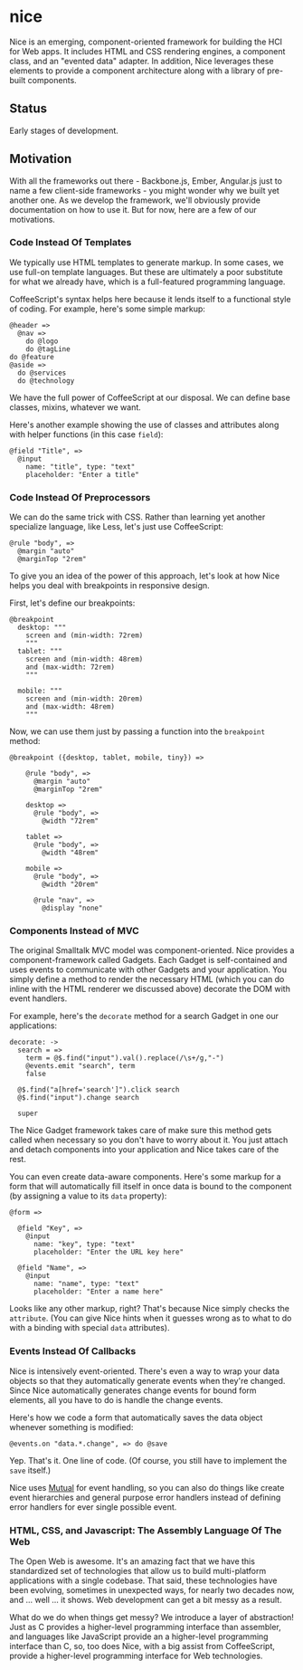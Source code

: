 # nice

Nice is an emerging, component-oriented framework for building the HCI for Web apps. It includes HTML and CSS rendering engines, a component class, and an "evented data" adapter. In addition, Nice leverages these elements to provide a component architecture along with a library of pre-built components.

## Status

Early stages of development. 

## Motivation

With all the frameworks out there - Backbone.js, Ember, Angular.js just to name a few client-side frameworks - you might wonder why we built yet another one. As we develop the framework, we'll obviously provide documentation on how to use it. But for now, here are a few of our motivations.

### Code Instead Of Templates

We typically use HTML templates to generate markup. In some cases, we use full-on template languages. But these are ultimately a poor substitute for what we already have, which is a full-featured programming language.

CoffeeScript's syntax helps here because it lends itself to a functional style of coding. For example, here's some simple markup:

    @header =>
      @nav =>
        do @logo
        do @tagLine
    do @feature
    @aside =>
      do @services
      do @technology

We have the full power of CoffeeScript at our disposal. We can define base classes, mixins, whatever we want. 

Here's another example showing the use of classes and attributes along with helper functions (in this case `field`):

    @field "Title", =>
      @input 
        name: "title", type: "text"
        placeholder: "Enter a title"

### Code Instead Of Preprocessors

We can do the same trick with CSS. Rather than learning yet another specialize language, like Less, let's just use CoffeeScript:

    @rule "body", =>
      @margin "auto"
      @marginTop "2rem"

To give you an idea of the power of this approach, let's look at how Nice helps you deal with breakpoints in responsive design.

First, let's define our breakpoints:

    @breakpoint 
      desktop: """
        screen and (min-width: 72rem)
        """
      tablet: """
        screen and (min-width: 48rem) 
        and (max-width: 72rem)
        """
    
      mobile: """
        screen and (min-width: 20rem)
        and (max-width: 48rem)
        """
  
Now, we can use them just by passing a function into the `breakpoint` method:

    @breakpoint ({desktop, tablet, mobile, tiny}) =>

        @rule "body", =>
          @margin "auto"
          @marginTop "2rem"

        desktop =>
          @rule "body", =>
            @width "72rem"

        tablet =>
          @rule "body", =>
            @width "48rem"
    
        mobile =>
          @rule "body", =>
            @width "20rem"
    
          @rule "nav", =>
            @display "none"

### Components Instead of MVC

The original Smalltalk MVC model was component-oriented. Nice provides a component-framework called Gadgets. Each Gadget is self-contained and uses events to communicate with other Gadgets and your application. You simply define a method to render the necessary HTML (which you can do inline with the HTML renderer we discussed above) decorate the DOM with event handlers. 

For example, here's the `decorate` method for a search Gadget in one our applications:

    decorate: ->
      search = =>
        term = @$.find("input").val().replace(/\s+/g,"-")
        @events.emit "search", term
        false
    
      @$.find("a[href='search']").click search
      @$.find("input").change search
  
      super

The Nice Gadget framework takes care of make sure this method gets called when necessary so you don't have to worry about it. You just attach and detach components into your application and Nice takes care of the rest.

You can even create data-aware components. Here's some markup for a form that will automatically fill itself in once data is bound to the component (by assigning a value to its `data` property):

    @form =>
  
      @field "Key", =>
        @input 
          name: "key", type: "text"
          placeholder: "Enter the URL key here"
  
      @field "Name", =>
        @input 
          name: "name", type: "text"
          placeholder: "Enter a name here"


Looks like any other markup, right? That's because Nice simply checks the `attribute`. (You can give Nice hints when it guesses wrong as to what to do with a binding with special `data` attributes).

### Events Instead Of Callbacks

Nice is intensively event-oriented. There's even a way to wrap your data objects so that they automatically generate events when they're changed. Since Nice automatically generates change events for bound form elements, all you have to do is handle the change events.

Here's how we code a form that automatically saves the data object whenever something is modified:

    @events.on "data.*.change", => do @save

Yep. That's it. One line of code. (Of course, you still have to implement the `save` itself.)

Nice uses [Mutual][1] for event handling, so you can also do things like create event hierarchies and general purpose error handlers instead of defining error handlers for ever single possible event.

[1]:http://github.com/dyoder/mutual

### HTML, CSS, and Javascript: The Assembly Language Of The Web

The Open Web is awesome. It's an amazing fact that we have this standardized set of technologies that allow us to build multi-platform applications with a single codebase. That said, these technologies have been evolving, sometimes in unexpected ways, for nearly two decades now, and ... well ... it shows. Web development can get a bit messy as a result.

What do we do when things get messy? We introduce a layer of abstraction! Just as C provides a higher-level programming interface than assembler, and languages like JavaScript provide an a higher-level programming interface than C, so, too does Nice, with a big assist from CoffeeScript, provide a higher-level programming interface for Web technologies.